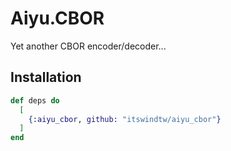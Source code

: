 # Aiyu.CBOR

Yet another CBOR encoder/decoder...

## Installation

```elixir
def deps do
  [
    {:aiyu_cbor, github: "itswindtw/aiyu_cbor"}
  ]
end
```

